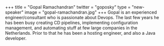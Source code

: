 +++
title = "Gopal Ramachandran"
twitter = "goposky"
type = "new-speaker"
image = "gopal-ramachandran.jpg"
+++
Gopal is an experienced engineer/consultant who is passionate about Devops. The last few years he has been busy creating CD pipelines, implementing configuration management, and automating stuff at few large companies in the Netherlands. Prior to that he has been a hosting engineer, and also a Java developer.